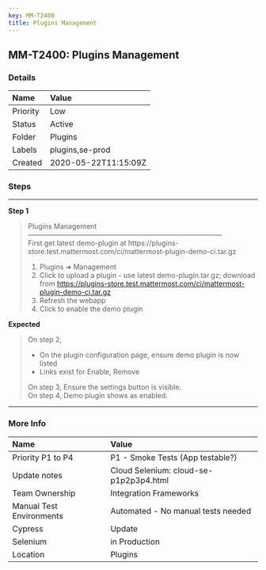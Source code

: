 ```yaml
---
key: MM-T2400
title: Plugins Management
---
```


## MM-T2400: Plugins Management

### Details

| Name     | Value                |
| :------- | :------------------- |
| Priority | Low                  |
| Status   | Active               |
| Folder   | Plugins              |
| Labels   | plugins,se-prod      |
| Created  | 2020-05-22T11:15:09Z |

### Steps

<hr/>

**Step 1**

> <article>Plugins Management<br>————————————————————————————<br>First get latest demo-plugin at https://plugins-store.test.mattermost.com/ci/mattermost-plugin-demo-ci.tar.gz<br><ol><li>Plugins ➜ Management</li><li>Click to upload a plugin - use latest demo-plugin.tar.gz; download from <a href="https://plugins-store.test.mattermost.com/ci/mattermost-plugin-demo-ci.tar.gz">https://plugins-store.test.mattermost.com/ci/mattermost-plugin-demo-ci.tar.gz</a></li><li>Refresh the webapp</li><li>Click to enable the demo plugin</li></ol></article>

**Expected**

> <article>On step 2,<br><ul><li>On the plugin configuration page, ensure demo plugin is now listed</li><li>Links exist for Enable, Remove</li></ul>On step 3, Ensure the settings button is visible.<br>On step 4, Demo plugin shows as enabled.</article>

<hr/>

### More Info

| Name                     | Value                                  |
| :----------------------- | :------------------------------------- |
| Priority P1 to P4        | P1 - Smoke Tests (App testable?)       |
| Update notes             | Cloud Selenium: cloud-se-p1p2p3p4.html |
| Team Ownership           | Integration Frameworks                 |
| Manual Test Environments | Automated - No manual tests needed     |
| Cypress                  | Update                                 |
| Selenium                 | in Production                          |
| Location                 | Plugins                                |
